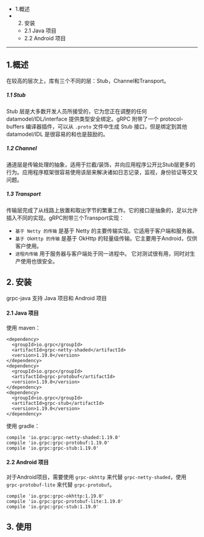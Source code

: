 * 1.概述
* 2. 安装
    * 2.1 Java 项目
    * 2.2 Android 项目

---

## 1.概述

在较高的层次上，库有三个不同的层：Stub，Channel和Transport。

##### 1.1 Stub

Stub 层是大多数开发人员所接受的，它为您正在调整的任何 datamodel/IDL/interface 提供类型安全绑定。gRPC 附带了一个 protocol-buffers 编译器插件，可以从 `.proto` 文件中生成 Stub 接口，但是绑定到其他 datamodel/IDL 是很容易的和也是鼓励的。

##### 1.2 Channel

通道层是传输处理的抽象，适用于拦截/装饰，并向应用程序公开比Stub层更多的行为。应用程序框架很容易使用该层来解决诸如日志记录，监视，身份验证等交叉问题。

##### 1.3 Transport

传输层完成了从线路上放置和取出字节的繁重工作。它的接口是抽象的，足以允许插入不同的实现。gRPC附带三个Transport实现：
* `基于 Netty 的传输` 是基于 Netty 的主要传输实现。它适用于客户端和服务器。
* `基于 OkHttp 的传输` 是基于 OkHttp 的轻量级传输。它主要用于Android，仅供客户使用。
* `进程内传输` 用于服务器与客户端处于同一进程中。
它对测试很有用，同时对生产使用也很安全。


## 2. 安装

grpc-java 支持 Java 项目和 Android 项目

#### 2.1 Java 项目

使用 maven：

```
<dependency>
  <groupId>io.grpc</groupId>
  <artifactId>grpc-netty-shaded</artifactId>
  <version>1.19.0</version>
</dependency>
<dependency>
  <groupId>io.grpc</groupId>
  <artifactId>grpc-protobuf</artifactId>
  <version>1.19.0</version>
</dependency>
<dependency>
  <groupId>io.grpc</groupId>
  <artifactId>grpc-stub</artifactId>
  <version>1.19.0</version>
</dependency>
```

使用 gradle：

```
compile 'io.grpc:grpc-netty-shaded:1.19.0'
compile 'io.grpc:grpc-protobuf:1.19.0'
compile 'io.grpc:grpc-stub:1.19.0'
```

#### 2.2 Android 项目

对于Android项目，需要使用 `grpc-okhttp` 来代替 `grpc-netty-shaded`，使用 `grpc-protobuf-lite` 来代替 `grpc-protobuf`。

```
compile 'io.grpc:grpc-okhttp:1.19.0'
compile 'io.grpc:grpc-protobuf-lite:1.19.0'
compile 'io.grpc:grpc-stub:1.19.0'
```

## 3. 使用

```
```